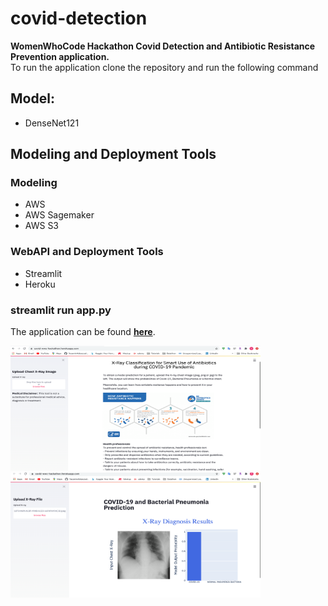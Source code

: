 # covid-detection
**WomenWhoCode Hackathon Covid Detection and Antibiotic Resistance Prevention application.**<br>
To run the application clone the repository and run the following command

## Model:
- DenseNet121

## Modeling and Deployment Tools
### Modeling
- AWS
- AWS Sagemaker
- AWS S3

### WebAPI and Deployment Tools
- Streamlit
- Heroku 


### **streamlit run app.py**<br>
The application can be found **<a href="https://covid-wwc-hackathon.herokuapp.com/"> here</a>**.

<img src="app.pg1.png" width="400" height="200"> 
<img src="app.pg2.png" width="400" height="200"> 
